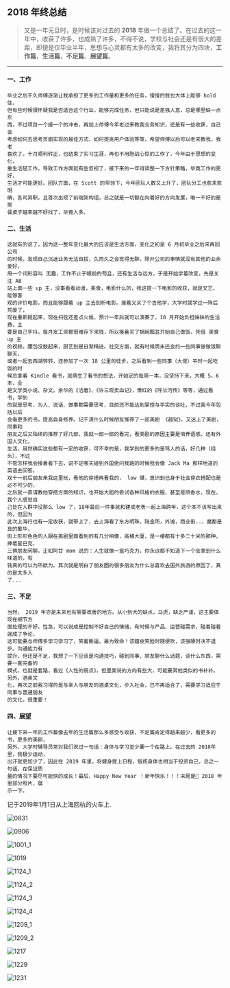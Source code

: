 ## 2018 年终总结

> 又是一年元旦时，是时候该对过去的 **2018** 年做一个总结了。在过去的这一年中，收获了许多，也成熟了许多，不得不说，学校与社会还是有很大的差距，即便是仅毕业半年，思想与心灵都有太多的改变，我将其分为四块，**工作篇**，**生活篇**，**不足篇**、**展望篇**。

---

#### 一、工作

    毕业之后不久师傅逐渐让我承担了更多的工作量和更多的任务，慢慢的我也大体上能够 hold 住，
    但有些时候很怀疑我是否适合这个行业，能够完成任务，但只能说是差强人意，总是哪里缺一点东
    西，不过项目一个接一个的冲击，再加上师傅今年老过来教我业务知识，还是有一些收获，自己会
    考虑如何去思考页面实现的最佳方式，如何提高用户体验等等，希望师傅以后可以老来教我，我老
    喜欢了。十月顺利转正，也结束了实习生涯，再也不用胆战心惊的工作了，今年由于思想的变化，
    重生活轻工作，导致工作方面就有些忽视了，接下来的一年得调整一下方针策略，毕竟工作的更好，
    生活才可能更好。团队方面，在 Scott 的带领下，今年团队人数又上升了，团队分工也愈来愈明
    确，各司其职，且首次出现了前端架构组，总之就是一切都在向着好的方向发展，唯一不好的是聚
    餐桌子越来越不好找了，毕竟人多。

#### 二、生活

    这就有的说了，因为这一整年变化最大的应该是生活方面，变化之初是 6 月初毕业之后来再回公司
    的时候，发现自己沉迷业务无法自拔，久而久之会觉得无聊，除开公司的事情就没有其他的业余爱好，
    用一个词形容叫 无趣，工作不止于眼前的苟且，还有生活与远方，于是开始学着改变，先是关注 AB 
    站上面一些 up 主，没事看看动漫，美食，电影什么的，我这提一下电影的收获，就是文艺，能够客
    观的评价电影，而且能够跟着 up 主去剖析电影。接着又买了个吉他学，大学时就学过一阵后荒废了，
    现在重新提起来，现在扫弦还差点火候，预计一年后就可以演奏了，10 月开始负担妹妹的生活费，主
    要是自己手抖，每月发工资都很难存下来钱，所以接着买了锅碗瓢盆开始自己做饭，凭借 美食 up 主
    的视频，腰包没鼓起来，厨艺到是日渐精进。社交方面，就有时候周末还会约一些同事做做饭聊聊天，
    或者一起去西湖转转，还参加了一次 18 公里的徒步。之后看到一些同事（大佬）平时一起吃饭的时
    候总拿着 Kindle 看书，就萌生了看书的想法，开始定的每周一本，没坚持下来，大概 5，6 本，全
    是文学类小说、杂文。余华的《活着》、《许三观卖血记》，萧红的《呼兰河传》等等，通过看书，学到
    的就是思考，为人、说话、做事都需要思考，目前还不能达到掌控与平实的谈吐，不过我今年包括以后
    会看更多的书，提高自身修养。记不清什么时候朋友推荐了一部美剧 《越狱》，又迷上了美剧，同事和
    朋友之后又陆续的推荐了好几部，我就一部一部的看完，看美剧的原因主要是培养语感，还有外国人文化，
    生活，虽然确实这些都有一定的收获，可不幸的是，我学到的更多的是骂人的话，好几种（挠头），不过
    不管怎样我会接着看下去，说不定哪天碰到外国佬问我路的时候我会像 Jack Ma 那样地道的英语去回答。
    双十一前后朋友来我这里玩，看他的穿搭再看我的， low 爆，意识到已身于社会穿衣搭配也是必不可少的，
    之后就一直请教他穿搭方面的知识，也开始大胆的尝试各种风格的衣服，甚至是喷香水，现在，我个人感觉自
    己处在人群中没那么 low 了，18年最后一件事就和建成老表一起上海跨年，这个本不该写出来的，但因为
    此次上海行也有一定收获，就带上了，去上海看了东方明珠，陆金所，外滩，商业街..，魔都是真的繁华，
    街上形形色色的人跟在美剧里面看到的有几分相像，高楼大厦，是一楼都有十多二十米的那种，捧着星巴克，
    三俩朋友闲聊，正如阿甘 mom 说的：人生就像一盒巧克力，你永远都不知道下一个会拿到什么味道的，有
    钱真的可以为所欲为。其次就是明白了朋友圈的很多朋友为什么总喜欢去国外旅游的原因了，真的是太多人
    了...

#### 三、不足

    当然， 2019 年亦是未来也有需要改善的地方。从小到大的缺点，马虎，缺乏严谨，这主要体现在细节方
    面处理的不好。性急，可以说成是控制不好自己的情绪，有时候与产品、运营碰需求，碰着碰着就成了争论，
    这可能要与师傅多学习学习了，笑着撕逼，最为致命！该嬉皮笑脸时随便吹，该强硬时决不退步。沟通能力有
    提升，但还是不足，我想了一下应该是沟通技巧，碰到同事、朋友聊什么话题，谈什么东西，需要一套完备的
    模式，也就是套路，看过《人性的弱点》，但里面说的方向有些大，可能要其他类似的书补补。另外，酒桌文
    化，再次之前我习得的是与亲人与朋友的酒桌文化，步入社会，已不再适合了，需要学习适应于同事与普通朋友
    的文化，很重要！

#### 四、展望

    让接下来一年的工作篇像去年的生活篇那么多感受与收获，不足篇肯定得越来越少，看更多的书，更多的美剧，
    另外，大学时辅导员常对我们说过一句话：身体与学习至少要一个在路上。在过去的 2018年里，我极少运动，
    出汗就更加少了，因此在 2019 年里，将健身提上日程，锻炼身体也相当于投资自己，总之一句话，在保证质
    量的情况下要尽可能快的成长！最后，Happy New Year ！新年快乐！！！末尾是 2018 年里部分照片，展
    示一下。
   

记于2019年1月1日从上海回杭的火车上.


![0831](./0831.jpeg)

![0906](./0906.jpeg)

![1001_1](./1001_1.jpeg)

![1019](./1019.jpeg)

![1124_1](./1124_1.jpeg)

![1124_2](./1124_2.jpeg)

![1124_3](./1124_3.jpeg)

![1124_4](./1124_4.jpeg)

![1209_1](./1209_1.jpeg)

![1209_2](./1209_2.jpeg)

![1217](./1217.jpeg)

![1229](./1229.jpeg)

![1231](./1231.jpeg)


